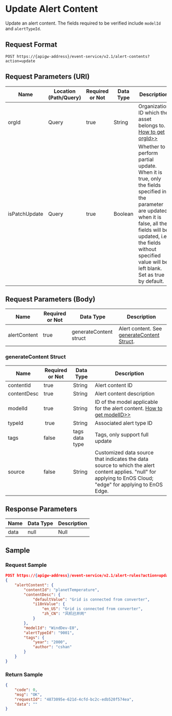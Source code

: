 # Update Alert Content

Update an alert content. The fields required to be verified include `modelId` and `alertTypeId`.

## Request Format

```
POST https://{apigw-address}/event-service/v2.1/alert-contents?action=update
```

## Request Parameters (URI)

| Name | Location (Path/Query) | Required or Not | Data Type | Description |
|---------------|------------------|----------|-----------|--------------|
| orgId         | Query            | true     | String    | Organization ID which the asset belongs to. [How to get orgId>>](/docs/api/en/latest/api_faqs#how-to-get-organization-id-orgid-orgid)              |
|isPatchUpdate|Query|true|Boolean|Whether to perform partial update. <br>When it is true, only the fields specified in the parameter are updated; <br>when it is false, all the fields will be updated, i.e. the fields without specified value will be left blank. Set as true by default. |


## Request Parameters (Body)
| Name            | Required or Not | Data Type | Description |
|------|-----------------|-----------|-------------|
| alertContent          | true    | generateContent struct    | Alert content. See [generateContent Struct](update_alert_content#generatecontent-struct-generatecontent).|



### generateContent Struct <generatecontent>

| Name            | Required or Not | Data Type | Description |
|------|-----------------|-----------|-------------|
|contentId|true|String|Alert content ID|
|contentDesc|true|String|Alert content description|
| modelId          | true    | String    | ID of the model applicable for the alert content. [How to get modelID>>](/docs/api/en/latest/api_faqs#how-to-get-model-id-modelid-modelid)  |
| typeId   |  true        | String       | Associated alert type ID           |
|tags|false|tags data type|Tags, only support full update|
| source |false| String |Customized data source that indicates the data source to which the alert content applies. "null" for applying to EnOS Cloud; "edge" for applying to EnOS Edge.|

## Response Parameters

| Name | Data Type     | Description          |
|-------|----------------|---------------------------|
|data | null  | Null  |




## Sample

### Request Sample

```json
POST https://{apigw-address}/event-service/v2.1/alert-rules?action=update&orgId=1c499110e8800000&isPatchUpdate=false
{
	"alertContent": {
		"contentId": "planetTemperature",
		"contentDesc": {
			"defaultValue": "Grid is connected from converter",
			"i18nValue": {
				"en_US": "Grid is connected from converter",
				"zh_CN": "风机已并网"
			}
		},
		"modelId": "WindDev-E0",
		"alertTypeId": "9001",
		"tags": {
			"year": "2000",
			"author": "cshan"
		}
	}
}
```

### Return Sample

```json
{
	"code": 0,
	"msg": "OK",
	"requestId": "4873095e-621d-4cfd-bc2c-edb520f574ea",
	"data": ""
}
```
